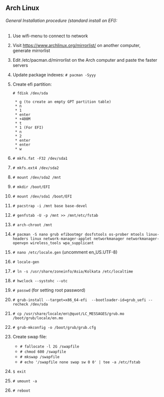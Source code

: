 ## Arch Linux

###### General Installation procedure (standard install on EFI):
  1. Use wifi-menu to connect to network
  2. Visit https://www.archlinux.org/mirrorlist/ on another computer, generate mirrorlist
  3. Edit /etc/pacman.d/mirrorlist on the Arch computer and paste the faster servers
  4. Update package indexes: `# pacman -Syyy`
  5. Create efi partition:

       `# fdisk /dev/sda`

          * g (to create an empty GPT partition table)
          * n
          * 1
          * enter
          * +400M
          * t
          * 1 (For EFI)
          * n
          * 2
          * enter
          * enter
          * w

  6. `# mkfs.fat -F32 /dev/sda1`
  7. `# mkfs.ext4 /dev/sda2`
  9. `# mount /dev/sda2 /mnt`
  11. `# mkdir /boot/EFI`
  12. `# mount /dev/sda1 /boot/EFI`
  13. `# pacstrap -i /mnt base base-devel`
  14. `# genfstab -U -p /mnt >> /mnt/etc/fstab`
  15. `# arch-chroot /mnt`
  16. `# pacman -S nano grub efibootmgr dosfstools os-prober mtools linux-headers linux network-manager-applet networkmanager networkmanager-openvpn wireless_tools wpa_supplicant`
  17. `# nano /etc/locale.gen` (uncomment en_US.UTF-8)
  18. `# locale-gen`
  19. `# ln -s /usr/share/zoneinfo/Asia/Kolkata /etc/localtime`
  20. `# hwclock --systohc --utc`
  21. `# passwd` (for setting root password)
  22. `# grub-install --target=x86_64-efi  --bootloader-id=grub_uefi --recheck /dev/sda`
  23. `# cp /usr/share/locale/en\@quot/LC_MESSAGES/grub.mo /boot/grub/locale/en.mo`
  24. `# grub-mkconfig -o /boot/grub/grub.cfg`
  25. Create swap file:
        * `# fallocate -l 2G /swapfile`
        * `# chmod 600 /swapfile`
        * `# mkswap /swapfile`
        * `# echo '/swapfile none swap sw 0 0' | tee -a /etc/fstab`
  26. `$ exit`
  27. `# umount -a`
  28. `# reboot`

